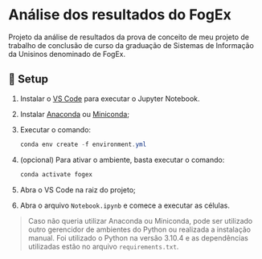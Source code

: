 # Análise dos resultados do FogEx

Projeto da análise de resultados da prova de conceito de meu projeto de trabalho de conclusão de curso da graduação de Sistemas de Informação da Unisinos denominado de FogEx.

## 🔧 Setup

1. Instalar o [VS Code](https://code.visualstudio.com) para executar o Jupyter Notebook.
1. Instalar [Anaconda](https://docs.anaconda.com/anaconda/install/index.html) ou [Miniconda](https://docs.conda.io/en/latest/miniconda.html);
2. Executar o comando:

    ```powershell
    conda env create -f environment.yml
    ```

3. (opcional) Para ativar o ambiente, basta executar o comando:

    ```powershell
    conda activate fogex
    ```

4. Abra o VS Code na raiz do projeto;
5. Abra o arquivo `Notebook.ipynb` e comece a executar as células.

> Caso não queria utilizar Anaconda ou Miniconda, pode ser utilizado outro gerencidor de ambientes do Python ou realizada a instalação manual. Foi utilizado o Python na versão 3.10.4 e as dependências utilizadas estão no arquivo `requirements.txt`.